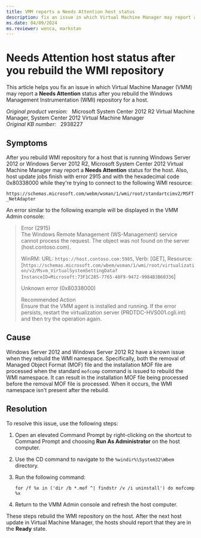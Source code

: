 ```yaml
---
title: VMM reports a Needs Attention host status
description: fix an issue in which Virtual Machine Manager may report a Needs Attention status after you rebuild the Windows Management Instrumentation repository for a host.
ms.date: 04/09/2024
ms.reviewer: wenca, markstan
---
```

# Needs Attention host status after you rebuild the WMI repository

This article helps you fix an issue in which Virtual Machine Manager (VMM) may report a **Needs Attention** status after you rebuild the Windows Management Instrumentation (WMI) repository for a host.

_Original product version:_ &nbsp; Microsoft System Center 2012 R2 Virtual Machine Manager, System Center 2012 Virtual Machine Manager  
_Original KB number:_ &nbsp; 2938227

## Symptoms

After you rebuild WMI repository for a host that is running Windows Server 2012 or Windows Server 2012 R2, Microsoft System Center 2012 Virtual Machine Manager may report a **Needs Attention** status for the host. Also, host update jobs finish with error 2915 and with the hexadecimal code 0x80338000 while they're trying to connect to the following WMI resource:

`https://schemas.microsoft.com/webm/wsman/1/wmi/root/standartcimv2/MSFT_NetAdapter`

An error similar to the following example will be displayed in the VMM Admin console:

> Error (2915)  
> The Windows Remote Management (WS-Management) service cannot process the request. The object was not found on the server (host.contoso.com).
>
> WinRM: URL: `https://host.contoso.com:5985`, Verb: [GET], Resource: [`https://schemas.microsoft.com/wbem/wsman/1/wmi/root/virtualization/v2/Msvm_VirtualSystemSettingData?InstanceID=Microsoft:73F1C285-7765-48F9-9472-9984B3B60336`]
>
> Unknown error (0x80338000)
>
> Recommended Action  
> Ensure that the VMM agent is installed and running. If the error persists, restart the virtualization server (PRDTDC-HVS001.cgli.int) and then try the operation again.

## Cause

Windows Server 2012 and Windows Server 2012 R2 have a known issue when they rebuild the WMI namespace. Specifically, both the removal of Managed Object Format (MOF) file and the installation MOF file are processed when the standard `mofcomp` command is issued to rebuild the WMI namespace. It can result in the installation MOF file being processed before the removal MOF file is processed. When it occurs, the WMI namespace isn't present after the rebuild.

## Resolution

To resolve this issue, use the following steps:

1. Open an elevated Command Prompt by right-clicking on the shortcut to Command Prompt and choosing **Run As Administrator** on the host computer.

2. Use the CD command to navigate to the `%windir%\System32\Wbem` directory.

3. Run the following command:

    ```console
    for /f %x in ('dir /b *.mof ^| findstr /v /i uninstall') do mofcomp %x
    ```

4. Return to the VMM Admin console and refresh the host computer.

These steps rebuild the WMI repository on the host. After the next host update in Virtual Machine Manager, the hosts should report that they are in the **Ready** state.
